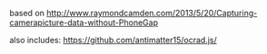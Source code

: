 based on http://www.raymondcamden.com/2013/5/20/Capturing-camerapicture-data-without-PhoneGap

also includes:
https://github.com/antimatter15/ocrad.js/


